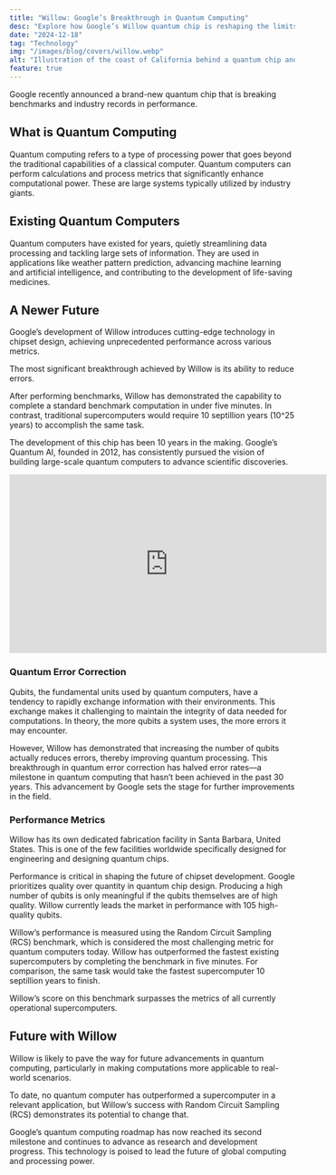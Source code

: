 ```yaml
---
title: "Willow: Google’s Breakthrough in Quantum Computing"
desc: "Explore how Google’s Willow quantum chip is reshaping the limits of computing, breaking records, and advancing scientific discovery. Find out more at Xanzhu."
date: "2024-12-18"
tag: "Technology"
img: "/images/blog/covers/willow.webp"
alt: "Illustration of the coast of California behind a quantum chip and the phrase willow"
feature: true
---
```


Google recently announced a brand-new quantum chip that is breaking benchmarks and industry records in performance.

## What is Quantum Computing

Quantum computing refers to a type of processing power that goes beyond the traditional capabilities of a classical computer. Quantum computers can perform calculations and process metrics that significantly enhance computational power. These are large systems typically utilized by industry giants.

## Existing Quantum Computers

Quantum computers have existed for years, quietly streamlining data processing and tackling large sets of information. They are used in applications like weather pattern prediction, advancing machine learning and artificial intelligence, and contributing to the development of life-saving medicines.

## A Newer Future

Google’s development of Willow introduces cutting-edge technology in chipset design, achieving unprecedented performance across various metrics.

The most significant breakthrough achieved by Willow is its ability to reduce errors.

After performing benchmarks, Willow has demonstrated the capability to complete a standard benchmark computation in under five minutes. In contrast, traditional supercomputers would require 10 septillion years (10^25 years) to accomplish the same task.

The development of this chip has been 10 years in the making. Google’s Quantum AI, founded in 2012, has consistently pursued the vision of building large-scale quantum computers to advance scientific discoveries.

<div class="ifr">
<iframe credentialless width="560" height="315" src="https://www.youtube.com/embed/l_KrC1mzd0g?si=1QVYdmS9NURCuyO8" title="YouTube video player" frameborder="0" allow="accelerometer; autoplay; clipboard-write; encrypted-media; gyroscope; picture-in-picture; web-share" referrerpolicy="strict-origin-when-cross-origin" allowfullscreen></iframe>
</div>

### Quantum Error Correction

Qubits, the fundamental units used by quantum computers, have a tendency to rapidly exchange information with their environments. This exchange makes it challenging to maintain the integrity of data needed for computations. In theory, the more qubits a system uses, the more errors it may encounter.

However, Willow has demonstrated that increasing the number of qubits actually reduces errors, thereby improving quantum processing. This breakthrough in quantum error correction has halved error rates—a milestone in quantum computing that hasn’t been achieved in the past 30 years. This advancement by Google sets the stage for further improvements in the field.

### Performance Metrics

Willow has its own dedicated fabrication facility in Santa Barbara, United States. This is one of the few facilities worldwide specifically designed for engineering and designing quantum chips.

Performance is critical in shaping the future of chipset development. Google prioritizes quality over quantity in quantum chip design. Producing a high number of qubits is only meaningful if the qubits themselves are of high quality. Willow currently leads the market in performance with 105 high-quality qubits.

Willow’s performance is measured using the Random Circuit Sampling (RCS) benchmark, which is considered the most challenging metric for quantum computers today. Willow has outperformed the fastest existing supercomputers by completing the benchmark in five minutes. For comparison, the same task would take the fastest supercomputer 10 septillion years to finish.

<Media source="https://storage.googleapis.com/gweb-uniblog-publish-prod/images/KW_Fig1.width-1000.format-webp.webp" alt="An illustrated card reading  Willow’s RCS performance is on par with the best supercomputers" credit="Google"></Media>

Willow’s score on this benchmark surpasses the metrics of all currently operational supercomputers.

## Future with Willow

Willow is likely to pave the way for future advancements in quantum computing, particularly in making computations more applicable to real-world scenarios.

To date, no quantum computer has outperformed a supercomputer in a relevant application, but Willow’s success with Random Circuit Sampling (RCS) demonstrates its potential to change that.

<Media source="https://storage.googleapis.com/gweb-uniblog-publish-prod/images/KW_Fig4.width-1000.format-webp.webp" alt="A milestone graph of Willow's Milestone achievements, completing milestones 1 and 2 with future milestones up until 6" credit="Google"></Media>

Google’s quantum computing roadmap has now reached its second milestone and continues to advance as research and development progress. This technology is poised to lead the future of global computing and processing power.
